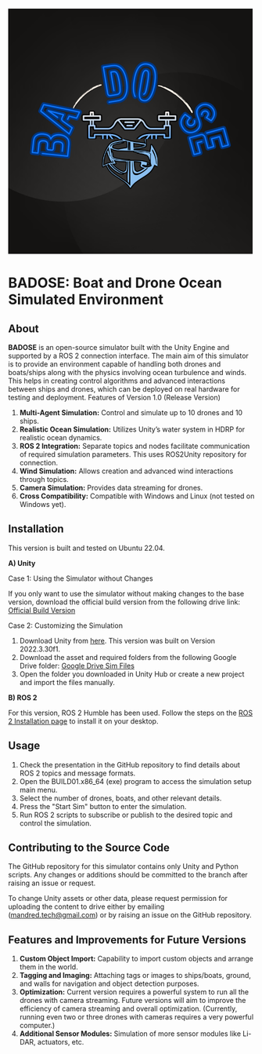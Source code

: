 ![BADOSE-Simulator/BADOSE icon.png](https://github.com/Mandred009/BADOSE-Simulator/blob/665a00f633c6dda143827d69dc59897cd7dfad17/BADOSE%20icon.png)

# BADOSE: Boat and Drone Ocean Simulated Environment

## About

**BADOSE** is an open-source simulator built with the Unity Engine and supported by a ROS 2 connection interface. The main aim of this simulator is to provide an environment capable of handling both drones and boats/ships along with the physics involving ocean turbulence and winds. This helps in creating control algorithms and advanced interactions between ships and drones, which can be deployed on real hardware for testing and deployment.
Features of Version 1.0 (Release Version)

1) **Multi-Agent Simulation:** Control and simulate up to 10 drones and 10 ships.
2) **Realistic Ocean Simulation:** Utilizes Unity’s water system in HDRP for realistic ocean dynamics.
3) **ROS 2 Integration:** Separate topics and nodes facilitate communication of required simulation parameters. This uses ROS2Unity repository for connection.
4) **Wind Simulation:** Allows creation and advanced wind interactions through topics.
5) **Camera Simulation:** Provides data streaming for drones.
6) **Cross Compatibility:** Compatible with Windows and Linux (not tested on Windows yet).

## Installation

This version is built and tested on Ubuntu 22.04.

**A) Unity**

Case 1: Using the Simulator without Changes

If you only want to use the simulator without making changes to the base version, download the official build version from the following drive link:
[Official Build Version](https://drive.google.com/drive/u/2/folders/1cU50BhWmNY6vALz2z-nXbKpTKHGF8OIc)

Case 2: Customizing the Simulation
1) Download Unity from [here](https://unity.com/download). This version was built on Version 2022.3.30f1.
2) Download the asset and required folders from the following Google Drive folder:
[Google Drive Sim Files](https://drive.google.com/drive/u/2/folders/10jisRtg-oJRz-YgHiIASLJAiSxyh5WBu)
3) Open the folder you downloaded in Unity Hub or create a new project and import the files manually.

**B) ROS 2**

For this version, ROS 2 Humble has been used. Follow the steps on the [ROS 2 Installation page](https://docs.ros.org/en/humble/Installation.html) to install it on your desktop.

## Usage

1) Check the presentation in the GitHub repository to find details about ROS 2 topics and message formats.
2) Open the BUILD01.x86_64 (exe) program to access the simulation setup main menu.
3) Select the number of drones, boats, and other relevant details.
4) Press the "Start Sim" button to enter the simulation.
5) Run ROS 2 scripts to subscribe or publish to the desired topic and control the simulation.

## Contributing to the Source Code

The GitHub repository for this simulator contains only Unity and Python scripts. Any changes or additions should be committed to the branch after raising an issue or request.

To change Unity assets or other data, please request permission for uploading the content to drive either by emailing (mandred.tech@gmail.com) or by raising an issue on the GitHub repository.

## Features and Improvements for Future Versions

1) **Custom Object Import:** Capability to import custom objects and arrange them in the world.
2) **Tagging and Imaging:** Attaching tags or images to ships/boats, ground, and walls for navigation and object detection purposes.
3) **Optimization:** Current version requires a powerful system to run all the drones with camera streaming. Future versions will aim to improve the efficiency of camera streaming and overall optimization. (Currently, running even two or three drones with cameras requires a very powerful computer.)
4) **Additional Sensor Modules:** Simulation of more sensor modules like Li-DAR, actuators, etc.
